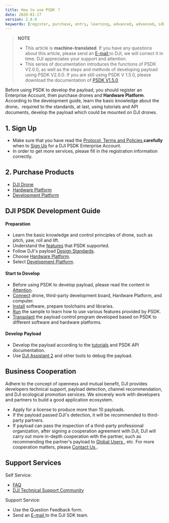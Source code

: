 ```yaml
---
title: How to use PSDK ？
date: 2020-01-17
version: 2.0.0
keywords: [register, purchase, entry, learning, advanced, advanced, sdk]
---
```

> **NOTE** 
> * This article is **machine-translated**. If you have any questions about this article, please send an <a href="mailto:dev@dji.com">E-mail </a>to DJI, we will correct it in time. DJI appreciates your support and attention. 
> * This series of documentation introduces the functions of PSDK V2.0.0, as well as the steps and methods of developing payload using PSDK V2.0.0. If you are still using PSDK V 1.5.0, please download the documentation of [PSDK V1.5.0](https://terra-1-g.djicdn.com/71a7d383e71a4fb8887a310eb746b47f/psdk/payload-sdk-doc-1.0.zip)

Before using PSDK to develop the payload, you should register an Enterprise Account, then purchase drones and **Hardware Platform**. According to the development guide, learn the basic knowledge about the drone、required to the standards, at last, using tutorials and API documents, develop the payload which could be mounted on DJI drones.

## 1. Sign Up
* Make sure that you have read the <a href="https://developer.dji.com/cn/policies/privacy/"> Protocol, Terms and Policies </a> **carefully** when to <a href="https://developer.dji.com/payload-sdk/apply/" target="_blank"> Sign Up</a> for a DJI PSDK Enterprise Account.
* In order to get more services, please fill in the registration information correctly.

## 2. Purchase Products
* <a href="https://www.dji.com/cn/products/compare-m200-series?site=brandsite&from=nav" target="_blank"> DJI Drone </a>
* [Hardware Platform](../guide/hardware.html)
* [Development Platform](../guide/platform.html)

## DJI PSDK Development Guide

#### Preparation

* Learn the basic knowledge and control principles of drone, such as pitch, yaw, roll and lift.
* Understand the [features](./feature-list.html) that PSDK supported.
* Follow DJI's payload [Design Standards](../guide/payload-criterion.html).
* Choose [Hardware Platform](../guide/hardware.html).
* Select [Development Platform](../guide/platform.html).

#### Start to Develop

* Before using PSDK to develop payload, please read the content in [Attention](../workflow/attention.html).
* [Connect](../workflow/device-connection.html) drone, third-party development board, Hardware Platform, and computer.
* [Install](../workflow/development-environment.html) software, prepare toolchains and libraries.
* [Run](../workflow/run-the-sample.html) the sample to learn how to use various features provided by PSDK.
* [Transplant](../tutorial/transplant.html) the payload control program developed based on PSDK to different software and hardware platforms.

#### Develop Payload
* Develop the payload according to the [tutorials](../tutorial/initial.html) and PSDK API documentation.
* Use [DJI Assistant 2](https://www.dji.com/cn/downloads) and other tools to debug the payload.

## Business Cooperation
Adhere to the concept of openness and mutual benefit, DJI provides developers technical support, payload detection, channel recommendation, and DJI ecological promotion services. We sincerely work with developers and partners to build a good application ecosystem.

* Apply for a license to produce more than 10 payloads.
* If the payload passed DJI's detection, it will be recommended to third-party partners.
* If payload can pass the inspection of a third-party professional organization, after signing a cooperation agreement with DJI, DJI will carry out more in-depth cooperation with the partner, such as recommending the partner's payload to <a href="https://www.dji.com/cn/products/enterprise#partner-payloads">Global Users </a>, etc. For more cooperation matters, please <a href="mailto:dev@dji.com">Contact Us </a>.

## Support Services
Self Service:
* <a href="https://developer.dji.com/payload-sdk/documentation/faq/index.html"> FAQ </a>
* <a href="https://djisdksupport.zendesk.com/hc/en-us/community/topics"> DJI Technical Support Community </a>

Support Service:
* Use the <a herf="https://formcrafts.com/a/dji-developer-feedback-cn"> Question Feedback </a> form.
* Send an <a href="mailto:dev@dji.com"> E-mail </a> to the DJI SDK team.
